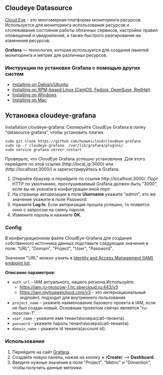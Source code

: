 ## Cloudeye Datasource

[Cloud Eye](https://www.huaweicloud.com/en-us/product/ces.html) - это многомерная платформа мониторинга ресурсов. Используется для мониторинга использования ресурсов и отслеживания состояния работы облачных сервисов, настройки правил оповещений и уведомлений, а также быстрого реагирования на изменения ресурсов.

**Grafana** — технология, которая используется для создания панелей мониторинга и метрик для различных ресурсов.

### Инструкции по установке Grafana с помощью других систем

- [Installing on Debian/Ubuntu](http://docs.grafana.org/installation/debian/)
- [Installing on RPM-based Linux (CentOS, Fedora, OpenSuse, RedHat)](http://docs.grafana.org/installation/rpm/)
- [Installing on Windows](http://docs.grafana.org/installation/windows/)
- [Installing on Mac](http://docs.grafana.org/installation/mac/)

## Установка cloudeye-grafana

Installation cloudeye-grafana:
Скопируйте CloudEye Grafana в папку “datasource grafana”, чтобы установить плагин. 
```
sudo git clone https://github.com/huaweicloud/cloudeye-grafana
sudo cp -r cloudeye-grafana  /var/lib/grafana/plugins/
sudo service grafana-server restart
```
Проверьте, что CloudEye Grafana успешно установлена. Для этого перейдите по этой ссылке (http://local_ip:3000)  или (http://localhost:3000/) и зарегистрируйтесь в Grafana.

1.	Откройте браузер и перейдите по ссылке http://localhost:3000/. 
    Порт HTTP по умолчанию, прослушиваемый Grafana должен быть “3000”, если вы не указали в конфигурации иной порт.
2.	На странице авторизации в поле **Username** укажите “admin”, это же значение укажите в поле Password.
3.	Нажмите **Log In**. Если авторизация прошла успешно, то появится окно с запросом на смену пароля.
4.	Измените пароль и нажмите **ОК**.

### Config

В конфигурационном файле CloudEye-Grafana для создания собственного источника данных подставьте следующие значения в поля: “URL", "Domain", "Project", "User", "Password".

Значение "URL" можно узнать в  [Identity and Access Management (IAM) endpoint list](https://developer.huaweicloud.com/en-us/endpoint).

**Описание параметров:** 

- `auth_url` - IAM актуального, нашего региона.Используйте:
   - https://iam.ru-moscow-1.hc.sbercloud.ru:443/v3
   - https://iam.myhuaweicloud.com/v3  - это интернациональный эндпойнт, подходит для внутреннего пользования
-  `project_name` - укажите наименование базового проекта в IAM, если не был создан новый. Основным проектом сейчас является "ru-moscow-1".
-	`user_name` - укажите имя тенанта\юзера(саб-тенанта).
-	`password` - укажите пароль тенанта\юзера(саб-тенанта).
-	`domain_name` - укажите id тенанта(account id).

### Использование

1. Перейдите на сайт [Grafana](http://localhost:3000/).
2. Создайте новую панель, нажав на кнопку **+** (**Create**) --> **Dashboard**.
3. Введите нужные значения в поля "Project", "Metric" и "Dimention", чтобы получить данные метрики.

